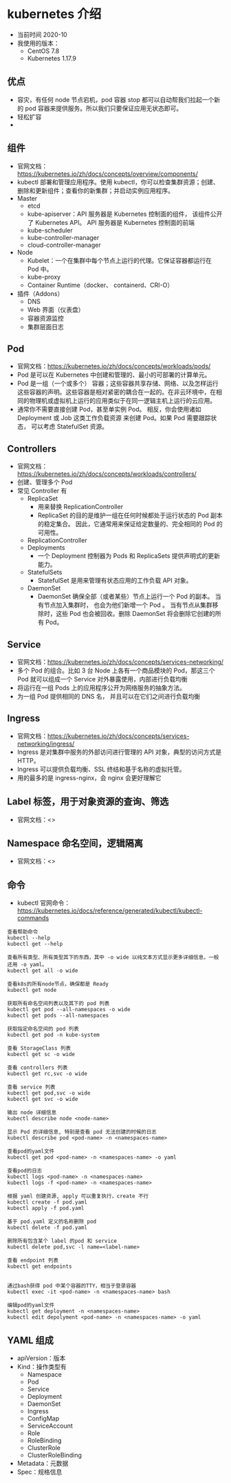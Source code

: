  
 
# kubernetes 介绍

- 当前时间 2020-10
- 我使用的版本：
    - CentOS 7.8
    - Kubernetes 1.17.9

## 优点

- 容灾，有任何 node 节点宕机，pod 容器 stop 都可以自动帮我们拉起一个新的 pod 容器来提供服务。所以我们只要保证应用无状态即可。
- 轻松扩容
- 


## 组件

- 官网文档：<https://kubernetes.io/zh/docs/concepts/overview/components/>
- kubectl 部署和管理应用程序。使用 kubectl，你可以检查集群资源；创建、删除和更新组件；查看你的新集群；并启动实例应用程序。
- Master
    - etcd
    - kube-apiserver：API 服务器是 Kubernetes 控制面的组件， 该组件公开了 Kubernetes API。 API 服务器是 Kubernetes 控制面的前端
    - kube-scheduler
    - kube-controller-manager
    - cloud-controller-manager
- Node
    - Kubelet：一个在集群中每个节点上运行的代理。它保证容器都运行在 Pod 中。
    - kube-proxy
    - Container Runtime（docker、 containerd、CRI-O）
- 插件（Addons）
    - DNS
    - Web 界面（仪表盘）
    - 容器资源监控
    - 集群层面日志


## Pod

- 官网文档：<https://kubernetes.io/zh/docs/concepts/workloads/pods/>
- Pod 是可以在 Kubernetes 中创建和管理的、最小的可部署的计算单元。
- Pod 是一组（一个或多个） 容器；这些容器共享存储、网络、以及怎样运行这些容器的声明。这些容器是相对紧密的耦合在一起的。在非云环境中，在相同的物理机或虚拟机上运行的应用类似于在同一逻辑主机上运行的云应用。
- 通常你不需要直接创建 Pod，甚至单实例 Pod。 相反，你会使用诸如 Deployment 或 Job 这类工作负载资源 来创建 Pod。如果 Pod 需要跟踪状态， 可以考虑 StatefulSet 资源。

## Controllers

- 官网文档：<https://kubernetes.io/zh/docs/concepts/workloads/controllers/>
- 创建、管理多个 Pod
- 常见 Controller 有
    - ReplicaSet
        - 用来替换 ReplicationController
        - ReplicaSet 的目的是维护一组在任何时候都处于运行状态的 Pod 副本的稳定集合。 因此，它通常用来保证给定数量的、完全相同的 Pod 的可用性。
    - ReplicationController
    - Deployments
        - 一个 Deployment 控制器为 Pods 和 ReplicaSets 提供声明式的更新能力。
    - StatefulSets
        - StatefulSet 是用来管理有状态应用的工作负载 API 对象。
    - DaemonSet
        - DaemonSet 确保全部（或者某些）节点上运行一个 Pod 的副本。 当有节点加入集群时， 也会为他们新增一个 Pod 。 当有节点从集群移除时，这些 Pod 也会被回收。删除 DaemonSet 将会删除它创建的所有 Pod。

## Service

- 官网文档：<https://kubernetes.io/zh/docs/concepts/services-networking/>
- 多个 Pod 的组合。比如 3 台 Node 上各有一个商品模块的 Pod，那这三个 Pod 就可以组成一个 Service 对外暴露使用，内部进行负载均衡
- 将运行在一组 Pods 上的应用程序公开为网络服务的抽象方法。
- 为一组 Pod 提供相同的 DNS 名， 并且可以在它们之间进行负载均衡

## Ingress

- 官网文档：<https://kubernetes.io/zh/docs/concepts/services-networking/ingress/>
- Ingress 是对集群中服务的外部访问进行管理的 API 对象，典型的访问方式是 HTTP。
- Ingress 可以提供负载均衡、SSL 终结和基于名称的虚拟托管。
- 用的最多的是 ingress-nginx，会 nginx 会更好理解它

## Label 标签，用于对象资源的查询、筛选

- 官网文档：<>

## Namespace 命名空间，逻辑隔离

- 官网文档：<>


## 命令

- kubectl 官网命令：<https://kubernetes.io/docs/reference/generated/kubectl/kubectl-commands>

```
查看帮助命令
kubectl --help
kubectl get --help

查看所有类型、所有类型其下的东西，其中 -o wide 以纯文本方式显示更多详细信息，一般还用 -o yaml。
kubectl get all -o wide

查看k8s的所有node节点，确保都是 Ready
kubectl get node

获取所有命名空间列表以及其下的 pod 列表
kubectl get pod --all-namespaces -o wide
kubectl get pods --all-namespaces

获取指定命名空间的 pod 列表
kubectl get pod -n kube-system

查看 StorageClass 列表
kubectl get sc -o wide

查看 controllers 列表
kubectl get rc,svc -o wide

查看 service 列表
kubectl get pod,svc -o wide
kubectl get svc -o wide

输出 node 详细信息
kubectl describe node <node-name>

显示 Pod 的详细信息, 特别是查看 pod 无法创建的时候的日志
kubectl describe pod <pod-name> -n <namespaces-name>

查看pod的yaml文件
kubectl get pod <pod-name> -n <namespaces-name> -o yaml

查看pod的日志
kubectl logs <pod-name> -n <namespaces-name>
kubectl logs -f <pod-name> -n <namespaces-name>

根据 yaml 创建资源, apply 可以重复执行，create 不行
kubectl create -f pod.yaml
kubectl apply -f pod.yaml

基于 pod.yaml 定义的名称删除 pod
kubectl delete -f pod.yaml

删除所有包含某个 label 的pod 和 service
kubectl delete pod,svc -l name=<label-name>

查看 endpoint 列表
kubectl get endpoints


通过bash获得 pod 中某个容器的TTY，相当于登录容器
kubectl exec -it <pod-name> -n <namespaces-name> bash

编辑pod的yaml文件
kubectl get deployment -n <namespaces-name>
kubectl edit depolyment <pod-name> -n <namespaces-name> -o yaml

```

## YAML 组成

- apiVersion：版本
- Kind：操作类型有
    - Namespace
    - Pod
    - Service
    - Deployment
    - DaemonSet
    - Ingress
    - ConfigMap
    - ServiceAccount
    - Role
    - RoleBinding
    - ClusterRole
    - ClusterRoleBinding
- Metadata：元数据
- Spec：规格信息
























